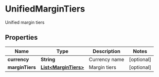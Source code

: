 
# UnifiedMarginTiers

Unified margin tiers

## Properties

Name | Type | Description | Notes
------------ | ------------- | ------------- | -------------
**currency** | **String** | Currency name |  [optional]
**marginTiers** | [**List&lt;MarginTiers&gt;**](MarginTiers.md) | Margin tiers |  [optional]

